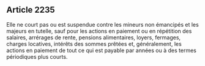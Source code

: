Article 2235
----
Elle ne court pas ou est suspendue contre les mineurs non émancipés et les
majeurs en tutelle, sauf pour les actions en paiement ou en répétition des
salaires, arrérages de rente, pensions alimentaires, loyers, fermages, charges
locatives, intérêts des sommes prêtées et, généralement, les actions en paiement
de tout ce qui est payable par années ou à des termes périodiques plus courts.
